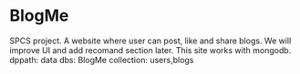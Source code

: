 # BlogMe
SPCS project.  A website where user can post, like and share blogs. We will improve UI and add recomand section later.
This site works with mongodb.
dppath: data
dbs: BlogMe
collection: users,blogs
